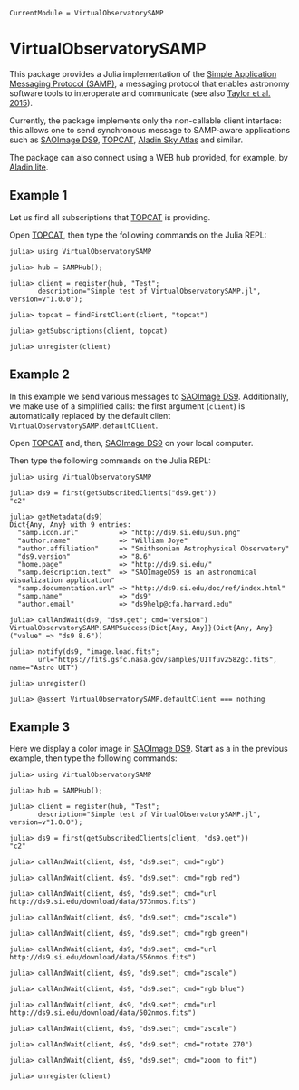 ```@meta
CurrentModule = VirtualObservatorySAMP
```

# VirtualObservatorySAMP

This package provides a Julia implementation of the [Simple Application
Messaging Protocol (SAMP)](https://www.ivoa.net/documents/SAMP/), a messaging
protocol that enables astronomy software tools to interoperate and communicate
(see also [Taylor et al.
2015](https://ui.adsabs.harvard.edu/abs/2015A%26C....11...81T/abstract)).

Currently, the package implements only the non-callable client interface: this
allows one to send synchronous message to SAMP-aware applications such as
[SAOImage DS9](https://sites.google.com/cfa.harvard.edu/saoimageds9),
[TOPCAT](https://www.star.bris.ac.uk/~mbt/topcat/), [Aladin Sky
Atlas](https://aladin.cds.unistra.fr) and similar.

The package can also connect using a WEB hub provided, for example, by [Aladin
lite](https://aladin.cds.unistra.fr/AladinLite/).

## Example 1

Let us find all subscriptions that [TOPCAT](https://www.star.bris.ac.uk/~mbt/topcat/) is providing.

Open [TOPCAT](https://www.star.bris.ac.uk/~mbt/topcat/), then type the
following commands on the Julia REPL:

```julia-repl
julia> using VirtualObservatorySAMP

julia> hub = SAMPHub();

julia> client = register(hub, "Test"; 
       description="Simple test of VirtualObservatorySAMP.jl", version=v"1.0.0");

julia> topcat = findFirstClient(client, "topcat")

julia> getSubscriptions(client, topcat)

julia> unregister(client)
```

## Example 2

In this example we send various messages to [SAOImage
DS9](https://sites.google.com/cfa.harvard.edu/saoimageds9). Additionally, we
make use of a simplified calls: the first argument (`client`) is automatically
replaced by the default client `VirtualObservatorySAMP.defaultClient`.

Open [TOPCAT](https://www.star.bris.ac.uk/~mbt/topcat/) and, then, [SAOImage
DS9](https://sites.google.com/cfa.harvard.edu/saoimageds9) on your local computer.

Then type the following commands on the Julia REPL:

```julia-repl
julia> using VirtualObservatorySAMP

julia> ds9 = first(getSubscribedClients("ds9.get"))
"c2"

julia> getMetadata(ds9)
Dict{Any, Any} with 9 entries:
  "samp.icon.url"          => "http://ds9.si.edu/sun.png"
  "author.name"            => "William Joye"
  "author.affiliation"     => "Smithsonian Astrophysical Observatory"
  "ds9.version"            => "8.6"
  "home.page"              => "http://ds9.si.edu/"
  "samp.description.text"  => "SAOImageDS9 is an astronomical visualization application"
  "samp.documentation.url" => "http://ds9.si.edu/doc/ref/index.html"
  "samp.name"              => "ds9"
  "author.email"           => "ds9help@cfa.harvard.edu"

julia> callAndWait(ds9, "ds9.get"; cmd="version")
VirtualObservatorySAMP.SAMPSuccess{Dict{Any, Any}}(Dict{Any, Any}("value" => "ds9 8.6"))

julia> notify(ds9, "image.load.fits"; 
       url="https://fits.gsfc.nasa.gov/samples/UITfuv2582gc.fits", name="Astro UIT")

julia> unregister()

julia> @assert VirtualObservatorySAMP.defaultClient === nothing

```

## Example 3

Here we display a color image in [SAOImage
DS9](https://sites.google.com/cfa.harvard.edu/saoimageds9). Start as a in the
previous example, then type the following commands:

```julia-repl
julia> using VirtualObservatorySAMP

julia> hub = SAMPHub();

julia> client = register(hub, "Test"; 
       description="Simple test of VirtualObservatorySAMP.jl", version=v"1.0.0");

julia> ds9 = first(getSubscribedClients(client, "ds9.get"))
"c2"

julia> callAndWait(client, ds9, "ds9.set"; cmd="rgb")

julia> callAndWait(client, ds9, "ds9.set"; cmd="rgb red")

julia> callAndWait(client, ds9, "ds9.set"; cmd="url http://ds9.si.edu/download/data/673nmos.fits")

julia> callAndWait(client, ds9, "ds9.set"; cmd="zscale")

julia> callAndWait(client, ds9, "ds9.set"; cmd="rgb green")

julia> callAndWait(client, ds9, "ds9.set"; cmd="url http://ds9.si.edu/download/data/656nmos.fits")

julia> callAndWait(client, ds9, "ds9.set"; cmd="zscale")

julia> callAndWait(client, ds9, "ds9.set"; cmd="rgb blue")

julia> callAndWait(client, ds9, "ds9.set"; cmd="url http://ds9.si.edu/download/data/502nmos.fits")

julia> callAndWait(client, ds9, "ds9.set"; cmd="zscale")

julia> callAndWait(client, ds9, "ds9.set"; cmd="rotate 270")

julia> callAndWait(client, ds9, "ds9.set"; cmd="zoom to fit")

julia> unregister(client)
```

